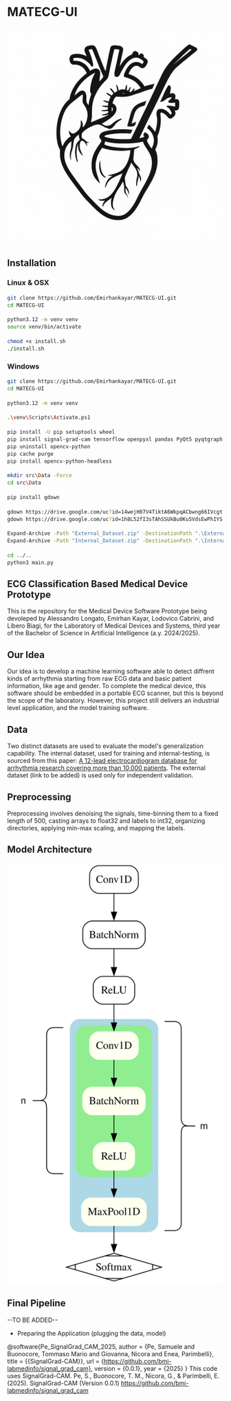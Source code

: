 # MATECG-UI
<p align="center">
  <img src="src/icons/appicon.png" alt="App Icon" width="600"/>
</p>

## Installation
### Linux & OSX
```sh
git clone https://github.com/Emirhankayar/MATECG-UI.git
cd MATECG-UI

python3.12 -m venv venv
source venv/bin/activate

chmod +x install.sh
./install.sh
```
### Windows
```sh
git clone https://github.com/Emirhankayar/MATECG-UI.git
cd MATECG-UI

python3.12 -m venv venv

.\venv\Scripts\Activate.ps1

pip install -U pip setuptools wheel
pip install signal-grad-cam tensorflow openpyxl pandas PyQt5 pyqtgraph pyqt-svg-button absresgetter scikit-learn matplotlib
pip uninstall opencv-python
pip cache purge
pip install opencv-python-headless

mkdir src\Data -Force
cd src\Data

pip install gdown

gdown https://drive.google.com/uc?id=14wejH07V4TiktA6WkpqACbwng66IVcgt
gdown https://drive.google.com/uc?id=1h8L52fI3sTAhSSUkBu0Ku5VdsEwPhIYS

Expand-Archive -Path "External_Dataset.zip" -DestinationPath ".\External_Dataset"
Expand-Archive -Path "Internal_Dataset.zip" -DestinationPath ".\Internal_Dataset"

cd ../..
python3 main.py

```
## ECG Classification Based Medical Device Prototype
This is the repository for the Medical Device Software Prototype being devoleped by Alessandro Longato, Emirhan Kayar, Lodovico Cabrini, and Libero Biagi, for the Laboratory of Medical Devices and Systems, third year of the Bachelor of Science in Artificial Intelligence (a.y. 2024/2025).

## Our Idea
Our idea is to develop a machine learning software able to detect diffrent kinds of arrhythmia starting from raw ECG data and basic patient information, like age and gender. To complete the medical device, this software should be embedded in a portable ECG scanner, but this is beyond the scope of the laboratory. However, this project still delivers an industrial level application, and the model training software.

## Data
Two distinct datasets are used to evaluate the model's generalization capability. The internal dataset, used for training and internal-testing, is sourced from this paper: [A 12-lead electrocardiogram database for arrhythmia research covering more than 10,000 patients](https://www.nature.com/articles/s41597-020-0386-x). The external dataset (link to be added) is used only for independent validation.

## Preprocessing
Preprocessing involves denoising the signals, time-binning them to a fixed length of 500, casting arrays to float32 and labels to int32, organizing directories, applying min-max scaling, and mapping the labels.

## Model Architecture  
<p align="center">
  <img src="src/Models/architecture.svg" alt="Model Architecture" width="600"/>
</p>

## Final Pipeline
--TO BE ADDED--
- Preparing the Application (plugging the data, model)

@software{Pe_SignalGrad_CAM_2025,
  author = {Pe, Samuele and Buonocore, Tommaso Mario and Giovanna, Nicora and Enea, Parimbelli},
  title = {{SignalGrad-CAM}},
  url = {https://github.com/bmi-labmedinfo/signal_grad_cam},
  version = {0.0.1},
  year = {2025}
}
This code uses SignalGrad-CAM.
Pe, S., Buonocore, T. M., Nicora, G., & Parimbelli, E. (2025). SignalGrad-CAM (Version 0.0.1) 
https://github.com/bmi-labmedinfo/signal_grad_cam

